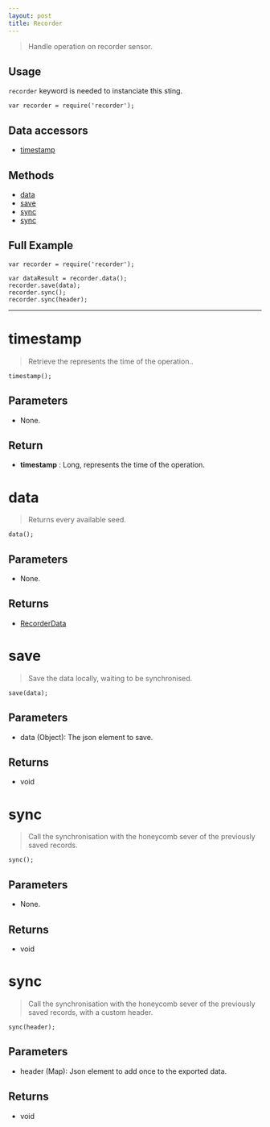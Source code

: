```yaml
---
layout: post
title: Recorder
---
```


> Handle operation on recorder sensor.

Usage
-----

`recorder` keyword is needed to instanciate this sting.

    var recorder = require('recorder');


Data accessors
--------------

- [timestamp](#timestamp)

Methods
-------

- [data](#data)
- [save](#save)
- [sync](#sync)
- [sync](#sync)

Full Example
------------

    var recorder = require('recorder');

    var dataResult = recorder.data();
    recorder.save(data);
    recorder.sync();
    recorder.sync(header);




---


timestamp
=========

> Retrieve the represents the time of the operation..

    timestamp();

Parameters
----------

- None.

Return
------

- __timestamp__ : Long, represents the time of the operation.




data
====

> Returns every available seed.

    data();

Parameters
----------

- None.
 
Returns
-------
- [RecorderData](recorderData.html)

save
====

> Save the data locally, waiting to be synchronised.

    save(data);

Parameters
----------

- data (Object): The json element to save.
 
Returns
-------
- void

sync
====

> Call the synchronisation with the honeycomb sever of the previously saved records.

    sync();

Parameters
----------

- None.
 
Returns
-------
- void

sync
====

> Call the synchronisation with the honeycomb sever of the previously saved records, with a custom header.

    sync(header);

Parameters
----------

- header (Map): Json element to add once to the exported data.
 
Returns
-------
- void
 
